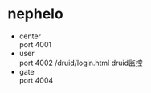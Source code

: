 # nephelo
- center<br>
port 4001
- user<br>
port 4002
/druid/login.html druid监控
- gate <br>
port 4004